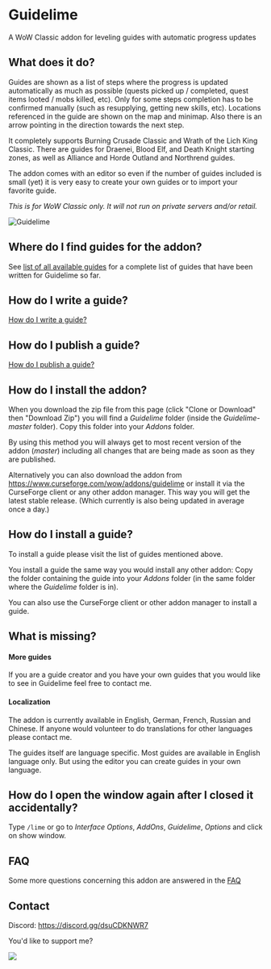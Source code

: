 # Guidelime

A WoW Classic addon for leveling guides with automatic progress updates

## What does it do?

Guides are shown as a list of steps where the progress is updated automatically as much as possible (quests picked up / completed, quest 
items looted / mobs killed, etc). Only for some steps completion has to be confirmed manually (such as resupplying, getting new skills, etc). 
Locations referenced in the guide are shown on the map and minimap. Also there is an arrow pointing in the direction towards the next step.

It completely supports Burning Crusade Classic and Wrath of the Lich King Classic. There are guides for Draenei, Blood Elf, and Death Knight starting zones, as well as Alliance and Horde Outland and Northrend guides.

The addon comes with an editor so even if the number of guides included is small (yet) it is very easy to create your own guides or to import
your favorite guide.

*This is for WoW Classic only. It will not run on private servers and/or retail.*

<img src="https://i.imgur.com/6aCB623.png" alt="Guidelime"/>

## Where do I find guides for the addon?

See <a href="https://github.com/max-ri/Guidelime/wiki/GuideList">list of all available guides</a> for a complete list of guides that have been written for Guidelime so far.

## How do I write a guide?

<a href="https://github.com/max-ri/Guidelime/wiki/WriteAGuide">How do I write a guide?</a>

## How do I publish a guide?

<a href="https://github.com/max-ri/Guidelime/wiki/PublishAGuide">How do I publish a guide?</a>

## How do I install the addon?

When you download the zip file from this page (click "Clone or Download" then "Download Zip") you will find a *Guidelime* folder (inside the *Guidelime-master* folder). Copy this folder into your *Addons* folder.

By using this method you will always get to most recent version of the addon (*master*) including all changes that are being made as soon as they are published.

Alternatively you can also download the addon from https://www.curseforge.com/wow/addons/guidelime or install it via the CurseForge client or any other addon manager. This way you will get the latest stable release. (Which currently is also being updated in average once a day.)

## How do I install a guide?

To install a guide please visit the list of guides mentioned above. 

You install a guide the same way you would install any other addon: Copy the folder containing the guide into your *Addons* folder (in the same folder where the *Guidelime* folder is in).

You can also use the CurseForge client or other addon manager to install a guide.

## What is missing?

#### More guides

If you are a guide creator and you have your own guides that you would like to see in Guidelime feel free to contact me.

#### Localization

The addon is currently available in English, German, French, Russian and Chinese. If anyone would volunteer to do translations for other languages please contact me.

The guides itself are language specific. Most guides are available in English language only. But using the editor you can create guides in your own language.

## How do I open the window again after I closed it accidentally?

Type `/lime` or go to *Interface Options*, *AddOns*, *Guidelime*, *Options* and click on show window.

## FAQ

Some more questions concerning this addon are answered in the <a href="https://github.com/max-ri/Guidelime/wiki/FAQ">FAQ</a>

## Contact 

Discord: https://discord.gg/dsuCDKNWR7

You'd like to support me?

<a href='https://www.paypal.com/cgi-bin/webscr?cmd=_donations&business=max_r_%40web.de&item_name=Guidelime&currency_code=EUR'><img src="https://www.paypalobjects.com/en_US/i/btn/btn_donate_LG.gif"/></a>
